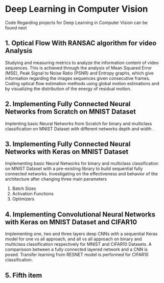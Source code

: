 # Deep Learning in Computer Vision
Code Regarding projects for Deep Learning in Computer Vision can be found next

## 1. Optical Flow With RANSAC algorithm for video Analysis 
Studying and measuring metrics to analyze the information content of video sequences. This is achieved through the analysis of Mean Squared Error (MSE), Peak Signal to Noise Ratio (PSNR) and Entropy graphs, which give information regarding the images sequences given consecutive frames. \
Coding optical flow estimation methods using global motion estimations and by visualizing the distribution of the energy of residual motion.
## 2. Implementing Fully Connected Neural Networks from Scratch on MNIST Dataset
Implenting basic Neural Networks from Scratch for binary and multiclass classification on MNIST Dataset with different networks depth and width .
## 3. Implementing Fully Connected Neural Networks with Keras on MNIST Dataset
Implementing basic Neural Networks for binary and multiclass classification on MNIST Dataset with a pre-existing library to build sequential fully connected networks. Investigating on the effectiveness and behavior of the architecture after changing three main parameters
1. Batch Sizes
2. Activation Functions
3. Optimizers
## 4. Implementing Convolutional Neural Networks with Keras on MNIST Dataset and CIFAR10
Implementing one, two and three layers deep CNNs with a sequential Keras model for one vs all approach, and all vs all approach on binary and multiclass classification respectively for MNIST and CIFAR10 Datasets. A comparisson between a fully connected layered network and a CNN is posed. Transfer learning from RESNET model is performed for CIFAR10 classification.
## 5. Fifth item
